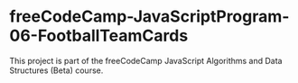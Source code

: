 # freeCodeCamp-JavaScriptProgram-06-FootballTeamCards
 This project is part of the freeCodeCamp JavaScript Algorithms and Data Structures (Beta) course. 

